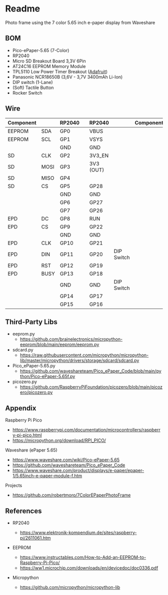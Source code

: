 # Readme

Photo frame using the 7 color 5.65 inch e-paper display from Waveshare

## BOM

* Pico-ePaper-5.65 (7-Color)
* RP2040
* Micro SD Breakout Board 3,3V 6Pin
* AT24C16 EEPROM Memory Module 
* TPL5110 Low Power Timer Breakout ([Adafruit](https://learn.adafruit.com/adafruit-tpl5110-power-timer-breakout?view=all))
* Panasonic NCR18650B (3,6V - 3,7V 3400mAh Li-Ion)
* DIP switch (1-Lane)
* (Soft) Tactile Button
* Rocker Switch

## Wire

| Component |  | RP2040 | | RP2040 |  | Component |
| --- | --- | --- | --- | --- | --- | --- |
| EEPROM | SDA | GP0 | | VBUS | |
| EEPROM | SCL | GP1 | | VSYS | |
| | | GND | | GND | |
| SD | CLK | GP2 | | 3V3_EN | |
| SD | MOSI | GP3 | | 3V3 (OUT) | |
| SD | MISO | GP4 | | | |
| SD | CS | GP5 | | GP28 | |
| | | GND | | GND | |
| | | GP6 | | GP27 | |
| | | GP7 | | GP26 | |
| EPD | DC | GP8 | | RUN | |
| EPD | CS | GP9 | | GP22 | |
| | | GND | | GND | |
| EPD | CLK | GP10 | | GP21 | |
| EPD | DIN | GP11 | | GP20 | DIP Switch |
| EPD | RST | GP12 | | GP19 | |
| EPD | BUSY | GP13 | | GP18 | |
| | | GND | | GND | DIP Switch |
| | | GP14 | | GP17 | |
| | | GP15 | | GP16 | |

## Third-Party Libs

* eeprom.py
  * https://github.com/brainelectronics/micropython-eeprom/blob/main/eeprom/eeprom.py
* sdcard.py
  * https://raw.githubusercontent.com/micropython/micropython-lib/master/micropython/drivers/storage/sdcard/sdcard.py
* Pico_ePaper-5.65.py
  * https://github.com/waveshareteam/Pico_ePaper_Code/blob/main/python/Pico-ePaper-5.65f.py
* picozero.py
  * https://github.com/RaspberryPiFoundation/picozero/blob/main/picozero/picozero.py

## Appendix

Raspberry Pi Pico
* https://www.raspberrypi.com/documentation/microcontrollers/raspberry-pi-pico.html
* https://micropython.org/download/RPI_PICO/

Waveshare (ePaper 5.65)
* https://www.waveshare.com/wiki/Pico-ePaper-5.65
* https://github.com/waveshareteam/Pico_ePaper_Code
* https://www.waveshare.com/product/displays/e-paper/epaper-1/5.65inch-e-paper-module-f.htm

Projects
* https://github.com/robertmoro/7ColorEPaperPhotoFrame


## References

* RP2040
  * https://www.elektronik-kompendium.de/sites/raspberry-pi/2611061.htm

* EEPROM
  * https://www.instructables.com/How-to-Add-an-EEPROM-to-Raspberry-Pi-Pico/
  * https://ww1.microchip.com/downloads/en/devicedoc/doc0336.pdf

* Micropython
  * https://github.com/micropython/micropython-lib